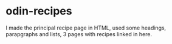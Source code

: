# odin-recipes
 I made the principal recipe page in HTML, used some headings, parapgraphs and lists, 3 pages with recipes linked in here.